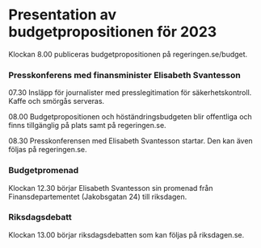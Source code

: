 # Presentation av budgetpropositionen för 2023

Klockan 8\.00 publiceras budgetpropositionen på regeringen.se/budget.

### Presskonferens med finansminister Elisabeth Svantesson

07\.30 Insläpp för journalister med presslegitimation för säkerhetskontroll. Kaffe och smörgås serveras.

08\.00 Budgetpropositionen och höständringsbudgeten blir offentliga och finns tillgänglig på plats samt på regeringen.se.

08\.30 Presskonferensen med Elisabeth Svantesson startar. Den kan även följas på regeringen.se.

### Budgetpromenad

Klockan 12\.30 börjar Elisabeth Svantesson sin promenad från Finansdepartementet (Jakobsgatan 24\) till riksdagen.

### Riksdagsdebatt

Klockan 13\.00 börjar riksdagsdebatten som kan följas på riksdagen.se.
